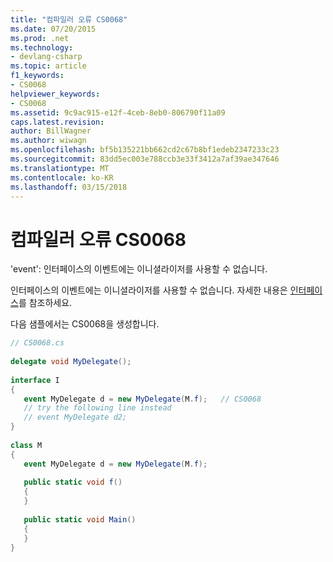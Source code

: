 ```yaml
---
title: "컴파일러 오류 CS0068"
ms.date: 07/20/2015
ms.prod: .net
ms.technology:
- devlang-csharp
ms.topic: article
f1_keywords:
- CS0068
helpviewer_keywords:
- CS0068
ms.assetid: 9c9ac915-e12f-4ceb-8eb0-806790f11a09
caps.latest.revision: 
author: BillWagner
ms.author: wiwagn
ms.openlocfilehash: bf5b135221bb662cd2c67b8bf1edeb2347233c23
ms.sourcegitcommit: 83dd5ec003e788ccb3e33f3412a7af39ae347646
ms.translationtype: MT
ms.contentlocale: ko-KR
ms.lasthandoff: 03/15/2018
---
```

# <a name="compiler-error-cs0068"></a>컴파일러 오류 CS0068
'event': 인터페이스의 이벤트에는 이니셜라이저를 사용할 수 없습니다.  
  
 인터페이스의 이벤트에는 이니셜라이저를 사용할 수 없습니다. 자세한 내용은 [인터페이스](../../csharp/programming-guide/interfaces/index.md)를 참조하세요.  
  
 다음 샘플에서는 CS0068을 생성합니다.  
  
```csharp  
// CS0068.cs  
  
delegate void MyDelegate();  
  
interface I  
{  
   event MyDelegate d = new MyDelegate(M.f);   // CS0068  
   // try the following line instead  
   // event MyDelegate d2;  
}  
  
class M  
{  
   event MyDelegate d = new MyDelegate(M.f);  
  
   public static void f()  
   {  
   }  
  
   public static void Main()  
   {  
   }  
}  
```

